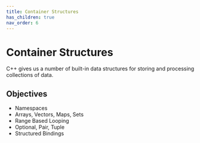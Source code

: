 ```yaml
---
title: Container Structures
has_children: true
nav_order: 6
---
```


# Container Structures

C++ gives us a number of built-in data structures for storing and processing collections of data.

## Objectives

- Namespaces
- Arrays, Vectors, Maps, Sets
- Range Based Looping
- Optional, Pair, Tuple
- Structured Bindings
